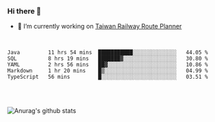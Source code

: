 ### Hi there 👋

- 🔭 I’m currently working on [Taiwan Railway Route Planner](https://github.com/Taiwan-Railway-Route-Planner)

<br/>

<!--START_SECTION:waka-->
```text
Java         11 hrs 54 mins  ███████████░░░░░░░░░░░░░░   44.05 % 
SQL          8 hrs 19 mins   ███████▓░░░░░░░░░░░░░░░░░   30.80 % 
YAML         2 hrs 56 mins   ██▓░░░░░░░░░░░░░░░░░░░░░░   10.86 % 
Markdown     1 hr 20 mins    █▒░░░░░░░░░░░░░░░░░░░░░░░   04.99 % 
TypeScript   56 mins         █░░░░░░░░░░░░░░░░░░░░░░░░   03.51 % 
```
<!--END_SECTION:waka-->

<br/>
<br/>

![Anurag's github stats](https://github-readme-stats.vercel.app/api?username=DepickereSven&show_icons=true&theme=tokyonight)



<!--
**DepickereSven/DepickereSven** is a ✨ _special_ ✨ repository because its `README.md` (this file) appears on your GitHub profile.

Here are some ideas to get you started:

- 🔭 I’m currently working on ...
- 🌱 I’m currently learning ...
- 👯 I’m looking to collaborate on ...
- 🤔 I’m looking for help with ...
- 💬 Ask me about ...
- 📫 How to reach me: ...
- 😄 Pronouns: ...
- ⚡ Fun fact: ...
-->

